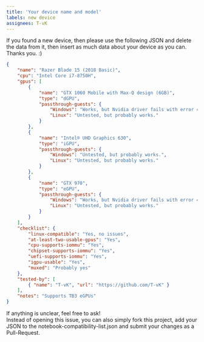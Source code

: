 ```yaml
---
title: 'Your device name and model'
labels: new device
assignees: T-vK
---
```


If you found a new device, then please use the following JSON and delete the data from it, then insert as much data about your device as you can.  
Thanks you. :)  

``` JSON
{
    "name": "Razer Blade 15 (2018 Basic)",
    "cpu": "Intel Core i7-8750H",
    "gpus": [
        {
            "name": "GTX 1060 Mobile with Max-Q design (6GB)",
            "type": "dGPU",
            "passthrough-guests": {
                "Windows": "Works, but Nvidia driver fails with error 43.",
                "Linux": "Untested, but probably works."
            }
        },
        {
            "name": "Intel® UHD Graphics 630",
            "type": "iGPU",
            "passthrough-guests": {
                "Windows": "Untested, but probably works.",
                "Linux": "Untested, but probably works."
            }
        },
        {
            "name": "GTX 970",
            "type": "eGPU",
            "passthrough-guests": {
                "Windows": "Works, but Nvidia driver fails with error 43.",
                "Linux": "Untested, but probably works."
            }
        }
    ],
    "checklist": {
        "linux-compatible": "Yes, no issues",
        "at-least-two-usable-gpus": "Yes",
        "cpu-supports-iommu": "Yes",
        "chipset-supports-iommu": "Yes",
        "uefi-supports-iommu": "Yes",
        "igpu-usable": "Yes",
        "muxed": "Probably yes"
    },
    "tested-by": [
        { "name": "T-vK", "url": "https://github.com/T-vK" }
    ],
    "notes": "Supports TB3 eGPUs"
}
```

If anything is unclear, feel free to ask!  
Instead of opening this issue, you can also simply fork this project, add your JSON to the notebook-compatibility-list.json and submit your changes as a Pull-Request.
